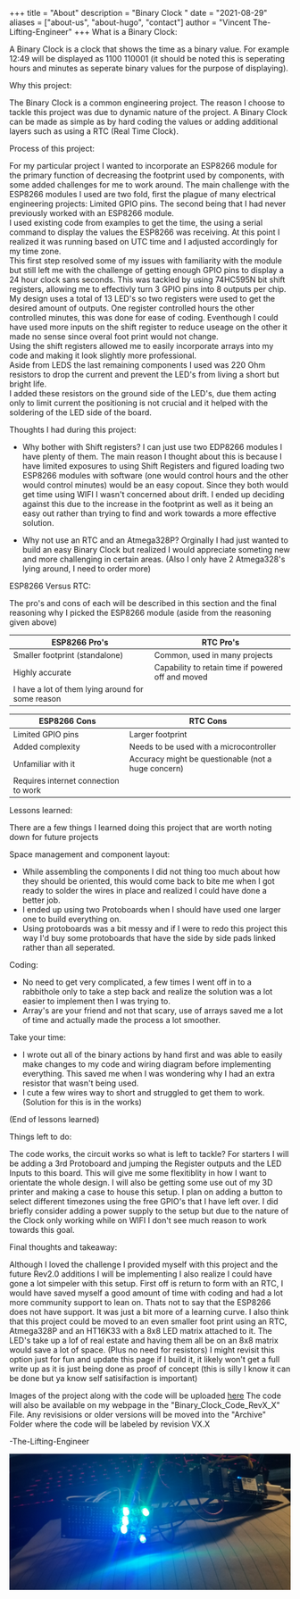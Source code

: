 +++
title = "About"
description = "Binary Clock "
date = "2021-08-29"
aliases = ["about-us", "about-hugo", "contact"]
author = "Vincent The-Lifting-Engineer"
+++
What is a Binary Clock:  

A Binary Clock is a clock that shows the time as a binary value. For example 12:49 will be displayed as 1100 110001 (it should be noted this is seperating hours and minutes as seperate binary values for the purpose of displaying).

Why this project:  

The Binary Clock is a common engineering project. The reason I choose to tackle this project was due to dynamic nature of the project. 
A Binary Clock can be made as simple as by hard coding the values or adding additional layers such as using a RTC (Real Time Clock).

Process of this project:  

For my particular project I wanted to incorporate an ESP8266 module for the primary function of decreasing the footprint used by components, with some added challenges for me to work around.
The main challenge with the ESP8266 modules I used are two fold, first the plague of many electrical engineering projects: Limited GPIO pins. The second being that I had never previously worked with an ESP8266 module.  
I used existing code from examples to get the time, the using a serial command to display the values the ESP8266 was receiving. At this point I realized it was running based on UTC time and I adjusted accordingly for my time zone.  
This first step resolved some of my issues with familiarity with the module but still left me with the challenge of getting enough GPIO pins to display a 24 hour clock sans seconds.
This was tackled by using 74HC595N bit shift registers, allowing me to effectivly turn 3 GPIO pins into 8 outputs per chip. My design uses a total of 13 LED's so two registers were used to get the desired amount of outputs.
One register controlled hours the other controlled minutes, this was done for ease of coding. Eventhough I could have used more inputs on the shift register to reduce useage on the other it made no sense since overal foot print would not change.  
Using the shift registers allowed me to easily incorporate arrays into my code and making it look slightly more professional.  
Aside from LEDS the last remaining components I used was 220 Ohm resistors to drop the current and prevent the LED's from living a short but bright life.  
I added these resistors on the ground side of the LED's, due them acting only to limit current the positioning is not crucial and it helped with the soldering of the LED side of the board.

Thoughts I had during this project:
* Why bother with Shift registers? I can just use two EDP8266 modules I have plenty of them.
	The main reason I thought about this is because I have limited exposures to using Shift Registers and figured loading two ESP8266 modules with software (one would control hours and the other would control minutes) would be an easy copout. 
	Since they both would get time using WIFI I wasn't concerned about drift. I ended up deciding against this due to the increase in the footprint as well as it being an easy out rather than trying to find and work towards a more effective solution.

* Why not use an RTC and an Atmega328P?
	Orginally I had just wanted to build an easy Binary Clock but realized I would appreciate someting new and more challenging in certain areas. (Also I only have 2 Atmega328's lying around, I need to order more)

ESP8266 Versus RTC:  

The pro's and cons of each will be described in this section and the final reasoning why I picked the ESP8266 module (aside from the reasoning given above)

ESP8266 Pro's					   |	RTC Pro's
---------------------------------------------------|-------------------------------------------------------------					
Smaller footprint (standalone)			   |	Common, used in many projects
Highly accurate					   |	Capability to retain time if powered off and moved
I have a lot of them lying around for some reason  |	

ESP8266 Cons					   |	RTC Cons
---------------------------------------------------|-------------------------------------------------------------
Limited GPIO pins				   |	Larger footprint
Added complexity				   |	Needs to be used with a microcontroller 
Unfamiliar with it				   |	Accuracy might be questionable (not a huge concern)
Requires internet connection to work               |

Lessons learned:  

There are a few things I learned doing this project that are worth noting down for future projects  

Space management and component layout:  
* While assembling the components I did not thing too much about how they should be oriented, this would come back to bite me when I got ready to solder the wires in place and realized I could have done a better job.
* I ended up using two Protoboards when I should have used one larger one to build everything on.
* Using protoboards was a bit messy and if I were to redo this project this way I'd buy some protoboards that have the side by side pads linked rather than all seperated.

Coding:  
* No need to get very complicated, a few times I went off in to a rabbithole only to take a step back and realize the solution was a lot easier to implement then I was trying to. 
* Array's are your friend and not that scary, use of arrays saved me a lot of time and actually made the process a lot smoother.

Take your time:  
* I wrote out all of the binary actions by hand first and was able to easily make changes to my code and wiring diagram before implementing everything. This saved me when I was wondering why I had an extra resistor that wasn't being used.
* I cute a few wires way to short and struggled to get them to work. (Solution for this is in the works)

(End of lessons learned)

Things left to do:  

The code works, the circuit works so what is left to tackle?
For starters I will be adding a 3rd Protoboard and jumping the Register outputs and the LED Inputs to this board. This will give me some flexitiblity in how I want to orientate the whole design.
I will also be getting some use out of my 3D printer and making a case to house this setup.
I plan on adding a button to select different timezones using the free GPIO's that I have left over.
I did briefly consider adding a power supply to the setup but due to the nature of the Clock only working while on WIFI I don't see much reason to work towards this goal.

Final thoughts and takeaway:  

Although I loved the challenge I provided myself with this project and the future Rev2.0 additions I will be implementing I also realize I could have gone a lot simpeler with this setup.
First off is return to form with an RTC, I would have saved myself a good amount of time with coding and had a lot more community support to lean on. Thats not to say that the ESP8266 does not have support.
It was just a bit more of a learning curve.
I also think that this project could be moved to an even smaller foot print using an RTC, Atmega328P and an HT16K33 with a 8x8 LED matrix attached to it. The LED's take up a lof of real estate and having them all be on 
an 8x8 matrix would save a lot of space. (Plus no need for resistors) 
I might revisit this option just for fun and update this page if I build it, it likely won't get a full write up as it is just being done as proof of concept (this is silly I know it can be done but ya know self satisifaction is important)

Images of the project along with the code will be uploaded [here](https://github.com/the-lifting-engineer/Binary_Clock/tree/main)
The code will also be available on my webpage in the "Binary_Clock_Code_RevX_X" File.
Any revisisions or older versions will be moved into the "Archive" Folder where the code will be labeled by revision VX.X

-The-Lifting-Engineer

![the finished product](finished_clock.jpg)
